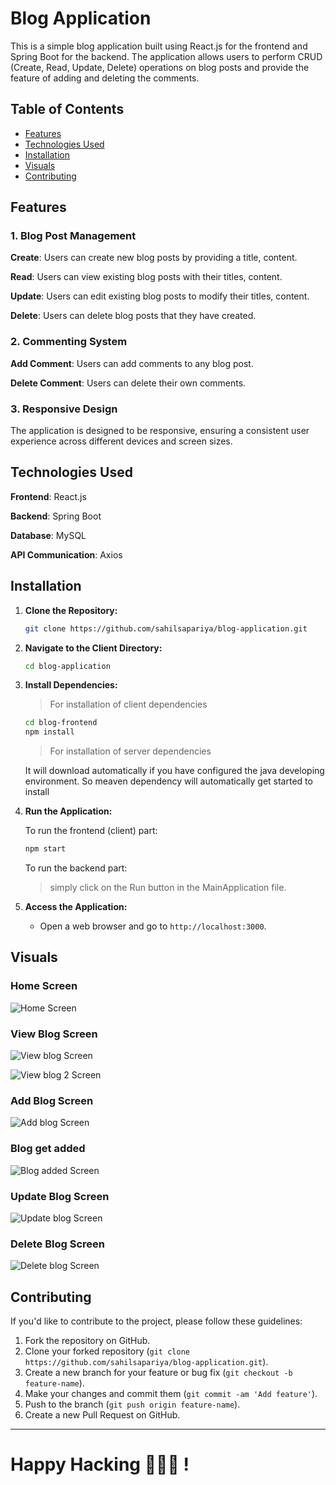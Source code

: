 # Blog Application

This is a simple blog application built using React.js for the frontend and Spring Boot for the backend. The application allows users to perform CRUD (Create, Read, Update, Delete) operations on blog posts and provide the feature of adding and deleting the comments.

## Table of Contents

- [Features](#features)
- [Technologies Used](#technologies-used)
- [Installation](#installation)
- [Visuals](#visuals)
- [Contributing](#contributing)

## Features

### 1. Blog Post Management

**Create**: Users can create new blog posts by providing a title, content.

**Read**: Users can view existing blog posts with their titles, content.

**Update**: Users can edit existing blog posts to modify their titles, content.

**Delete**: Users can delete blog posts that they have created.

### 2. Commenting System

**Add Comment**: Users can add comments to any blog post.

**Delete Comment**: Users can delete their own comments.

### 3. Responsive Design

The application is designed to be responsive, ensuring a consistent user experience across different devices and screen sizes.

## Technologies Used

**Frontend**: React.js

**Backend**: Spring Boot

**Database**: MySQL

**API Communication**: Axios

## Installation

1.  **Clone the Repository:**

    ```bash
    git clone https://github.com/sahilsapariya/blog-application.git
    ```

2.  **Navigate to the Client Directory:**

    ```bash
    cd blog-application
    ```

3.  **Install Dependencies:**

    > For installation of client dependencies

    ```bash
    cd blog-frontend
    npm install
    ```

    > For installation of server dependencies

    It will download automatically if you have configured the java developing environment. So meaven dependency will automatically get started to install

4.  **Run the Application:**

    To run the frontend (client) part:

    ```bash
    npm start
    ```

    To run the backend part:

    > simply click on the Run button in the MainApplication file.

5.  **Access the Application:**
    - Open a web browser and go to `http://localhost:3000`.

## Visuals

### Home Screen

![Home Screen](./assets/home_screen.png)

### View Blog Screen

![View blog Screen](./assets/view_blog.png)

![View blog 2 Screen](./assets/view_blog-2.png)

### Add Blog Screen

![Add blog Screen](./assets/add_blog.png)

### Blog get added

![Blog added Screen](./assets/new_blog_added.png)

### Update Blog Screen

![Update blog Screen](./assets/update_blog.png)

### Delete Blog Screen

![Delete blog Screen](./assets/delete_blog.png)


## Contributing

If you'd like to contribute to the project, please follow these guidelines:

1. Fork the repository on GitHub.
2. Clone your forked repository (`git clone https://github.com/sahilsapariya/blog-application.git`).
3. Create a new branch for your feature or bug fix (`git checkout -b feature-name`).
4. Make your changes and commit them (`git commit -am 'Add feature'`).
5. Push to the branch (`git push origin feature-name`).
6. Create a new Pull Request on GitHub.

---
# Happy Hacking 🧑🏻‍💻 !
